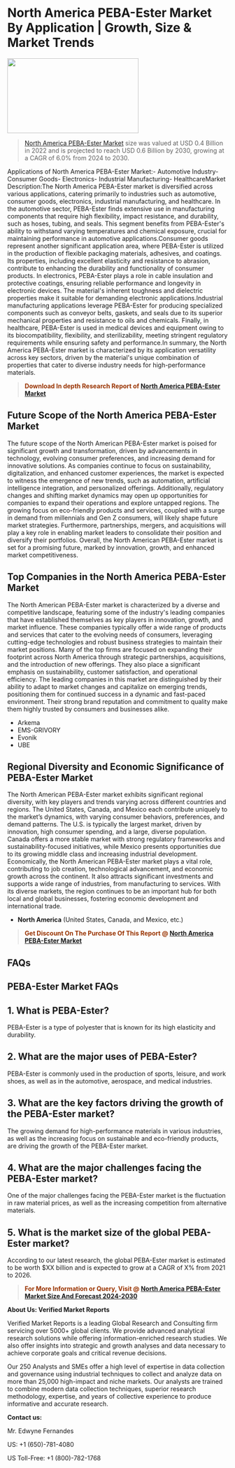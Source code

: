 <p><h1>North America PEBA-Ester Market By Application | Growth, Size & Market Trends</h1><p><img class="aligncenter size-medium wp-image-105565" src="https://ffe5etoiles.com/wp-content/uploads/2025/01/MST7-300x171.png" alt="" width="300" height="171" /></p><blockquote><p><a href="https://www.verifiedmarketreports.com/download-sample/?rid=560694&utm_source=Github-NA&utm_medium=362" target="_blank">North America PEBA-Ester Market</a> size was valued at USD 0.4 Billion in 2022 and is projected to reach USD 0.6 Billion by 2030, growing at a CAGR of 6.0% from 2024 to 2030.</p></blockquote>Applications of North America PEBA-Ester Market:- Automotive Industry- Consumer Goods- Electronics- Industrial Manufacturing- HealthcareMarket Description:The North America PEBA-Ester market is diversified across various applications, catering primarily to industries such as automotive, consumer goods, electronics, industrial manufacturing, and healthcare. In the automotive sector, PEBA-Ester finds extensive use in manufacturing components that require high flexibility, impact resistance, and durability, such as hoses, tubing, and seals. This segment benefits from PEBA-Ester's ability to withstand varying temperatures and chemical exposure, crucial for maintaining performance in automotive applications.Consumer goods represent another significant application area, where PEBA-Ester is utilized in the production of flexible packaging materials, adhesives, and coatings. Its properties, including excellent elasticity and resistance to abrasion, contribute to enhancing the durability and functionality of consumer products. In electronics, PEBA-Ester plays a role in cable insulation and protective coatings, ensuring reliable performance and longevity in electronic devices. The material's inherent toughness and dielectric properties make it suitable for demanding electronic applications.Industrial manufacturing applications leverage PEBA-Ester for producing specialized components such as conveyor belts, gaskets, and seals due to its superior mechanical properties and resistance to oils and chemicals. Finally, in healthcare, PEBA-Ester is used in medical devices and equipment owing to its biocompatibility, flexibility, and sterilizability, meeting stringent regulatory requirements while ensuring safety and performance.In summary, the North America PEBA-Ester market is characterized by its application versatility across key sectors, driven by the material's unique combination of properties that cater to diverse industry needs for high-performance materials.</p><blockquote><p><span style="color: #993300;"><strong>Download In depth Research Report of <a href="https://www.verifiedmarketreports.com/download-sample/?rid=560694&utm_source=Github-NA&utm_medium=362">North America PEBA-Ester Market</a></strong></span></p></blockquote><h2>Future Scope of the North America PEBA-Ester Market</h2><p>The future scope of the North American PEBA-Ester market is poised for significant growth and transformation, driven by advancements in technology, evolving consumer preferences, and increasing demand for innovative solutions. As companies continue to focus on sustainability, digitalization, and enhanced customer experiences, the market is expected to witness the emergence of new trends, such as automation, artificial intelligence integration, and personalized offerings. Additionally, regulatory changes and shifting market dynamics may open up opportunities for companies to expand their operations and explore untapped regions. The growing focus on eco-friendly products and services, coupled with a surge in demand from millennials and Gen Z consumers, will likely shape future market strategies. Furthermore, partnerships, mergers, and acquisitions will play a key role in enabling market leaders to consolidate their position and diversify their portfolios. Overall, the North American PEBA-Ester market is set for a promising future, marked by innovation, growth, and enhanced market competitiveness.</p><h2>Top Companies in the North America PEBA-Ester Market</h2><p>The North American PEBA-Ester market is characterized by a diverse and competitive landscape, featuring some of the industry's leading companies that have established themselves as key players in innovation, growth, and market influence. These companies typically offer a wide range of products and services that cater to the evolving needs of consumers, leveraging cutting-edge technologies and robust business strategies to maintain their market positions. Many of the top firms are focused on expanding their footprint across North America through strategic partnerships, acquisitions, and the introduction of new offerings. They also place a significant emphasis on sustainability, customer satisfaction, and operational efficiency. The leading companies in this market are distinguished by their ability to adapt to market changes and capitalize on emerging trends, positioning them for continued success in a dynamic and fast-paced environment. Their strong brand reputation and commitment to quality make them highly trusted by consumers and businesses alike.</p><p><ul><li>Arkema </li><li> EMS-GRIVORY </li><li> Evonik </li><li> UBE</li></ul></p><h2>Regional Diversity and Economic Significance of PEBA-Ester Market</h2><p>The North American PEBA-Ester market exhibits significant regional diversity, with key players and trends varying across different countries and regions. The United States, Canada, and Mexico each contribute uniquely to the market’s dynamics, with varying consumer behaviors, preferences, and demand patterns. The U.S. is typically the largest market, driven by innovation, high consumer spending, and a large, diverse population. Canada offers a more stable market with strong regulatory frameworks and sustainability-focused initiatives, while Mexico presents opportunities due to its growing middle class and increasing industrial development. Economically, the North American PEBA-Ester market plays a vital role, contributing to job creation, technological advancement, and economic growth across the continent. It also attracts significant investments and supports a wide range of industries, from manufacturing to services. With its diverse markets, the region continues to be an important hub for both local and global businesses, fostering economic development and international trade.</p><ul> <li><strong>North America</strong> (United States, Canada, and Mexico, etc.)</li></ul><blockquote><p><span style="color: #993300;"><strong>Get Discount On The Purchase Of This Report @ <a href="https://www.verifiedmarketreports.com/ask-for-discount/?rid=560694&utm_source=Github-NA&utm_medium=362">North America PEBA-Ester Market</a></strong></span></p></blockquote><h2>FAQs</h2><p><h2>PEBA-Ester Market FAQs</h1><h2>1. What is PEBA-Ester?</div><div></h2><p>PEBA-Ester is a type of polyester that is known for its high elasticity and durability.</p><h2>2. What are the major uses of PEBA-Ester?</div><div></h2><p>PEBA-Ester is commonly used in the production of sports, leisure, and work shoes, as well as in the automotive, aerospace, and medical industries.</p><h2>3. What are the key factors driving the growth of the PEBA-Ester market?</div><div></h2><p>The growing demand for high-performance materials in various industries, as well as the increasing focus on sustainable and eco-friendly products, are driving the growth of the PEBA-Ester market.</p><h2>4. What are the major challenges facing the PEBA-Ester market?</div><div></h2><p>One of the major challenges facing the PEBA-Ester market is the fluctuation in raw material prices, as well as the increasing competition from alternative materials.</p><h2>5. What is the market size of the global PEBA-Ester market?</div><div></h2><p>According to our latest research, the global PEBA-Ester market is estimated to be worth $XX billion and is expected to grow at a CAGR of X% from 2021 to 2026.</p><!-- Add more FAQs and answers here --></body></html></p><blockquote><p><span style="color: #993300;"><strong>For More Information or Query, Visit @ <a href="https://www.verifiedmarketreports.com/product/peba-ester-market-size-and-forecast/">North America PEBA-Ester Market Size And Forecast 2024-2030</a></strong></span></p></blockquote><p><strong>About Us: Verified Market Reports</strong></p><p>Verified Market Reports is a leading Global Research and Consulting firm servicing over 5000+ global clients. We provide advanced analytical research solutions while offering information-enriched research studies. We also offer insights into strategic and growth analyses and data necessary to achieve corporate goals and critical revenue decisions.</p><p>Our 250 Analysts and SMEs offer a high level of expertise in data collection and governance using industrial techniques to collect and analyze data on more than 25,000 high-impact and niche markets. Our analysts are trained to combine modern data collection techniques, superior research methodology, expertise, and years of collective experience to produce informative and accurate research.</p><p><strong>Contact us:</strong></p><p>Mr. Edwyne Fernandes</p><p>US: +1 (650)-781-4080</p><p>US Toll-Free: +1 (800)-782-1768</p>
